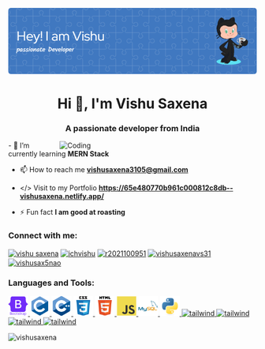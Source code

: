 ![logo](./githubbanner1.png)
<h1 align="center">Hi 👋, I'm Vishu Saxena</h1>
<h3 align="center">A passionate developer from India</h3>
<img align="right" alt="Coding" width="400" src="https://cdn.dribbble.com/users/1162077/screenshots/3848914/programmer.gif">
- 🌱 I’m currently learning <b>MERN Stack</b>

- 📫 How to reach me **vishusaxena3105@gmail.com**
  
- </> Visit to my Portfolio **https://65e480770b961c000812c8db--vishusaxena.netlify.app/**
- ⚡ Fun fact **I am good at roasting**

<h3 align="left">Connect with me:</h3>
<p align="left">
<a href="https://www.linkedin.com/in/vishu-saxena-428998234" target="blank"><img align="center" src="https://raw.githubusercontent.com/rahuldkjain/github-profile-readme-generator/master/src/images/icons/Social/linked-in-alt.svg" alt="vishu saxena" height="30" width="40" /></a>
<a href="https://instagram.com/ich_vishu" target="blank"><img align="center" src="https://raw.githubusercontent.com/rahuldkjain/github-profile-readme-generator/master/src/images/icons/Social/instagram.svg" alt="ichvishu" height="30" width="40" /></a>
<a href="https://www.codechef.com/users/r2021100951" target="blank"><img align="center" src="https://cdn.jsdelivr.net/npm/simple-icons@3.1.0/icons/codechef.svg" alt="r2021100951" height="30" width="40" /></a>
<a href="https://www.leetcode.com/vishusaxenavs31" target="blank"><img align="center" src="https://raw.githubusercontent.com/rahuldkjain/github-profile-readme-generator/master/src/images/icons/Social/leet-code.svg" alt="vishusaxenavs31" height="30" width="40" /></a>
<a href="https://auth.geeksforgeeks.org/user/vishusax5nao" target="blank"><img align="center" src="https://raw.githubusercontent.com/rahuldkjain/github-profile-readme-generator/master/src/images/icons/Social/geeks-for-geeks.svg" alt="vishusax5nao" height="30" width="40" /></a>
</p>

<h3 align="left">Languages and Tools:</h3>
<p align="left"> <a href="https://getbootstrap.com" target="_blank" rel="noreferrer"> <img src="https://raw.githubusercontent.com/devicons/devicon/master/icons/bootstrap/bootstrap-plain-wordmark.svg" alt="bootstrap" width="40" height="40"/> </a> <a href="https://www.cprogramming.com/" target="_blank" rel="noreferrer"> <img src="https://raw.githubusercontent.com/devicons/devicon/master/icons/c/c-original.svg" alt="c" width="40" height="40"/> </a> <a href="https://www.w3schools.com/cpp/" target="_blank" rel="noreferrer"> <img src="https://raw.githubusercontent.com/devicons/devicon/master/icons/cplusplus/cplusplus-original.svg" alt="cplusplus" width="40" height="40"/> </a> <a href="https://www.w3schools.com/css/" target="_blank" rel="noreferrer"> <img src="https://raw.githubusercontent.com/devicons/devicon/master/icons/css3/css3-original-wordmark.svg" alt="css3" width="40" height="40"/> </a> <a href="https://www.w3.org/html/" target="_blank" rel="noreferrer"> <img src="https://raw.githubusercontent.com/devicons/devicon/master/icons/html5/html5-original-wordmark.svg" alt="html5" width="40" height="40"/> </a> <a href="https://developer.mozilla.org/en-US/docs/Web/JavaScript" target="_blank" rel="noreferrer"> <img src="https://raw.githubusercontent.com/devicons/devicon/master/icons/javascript/javascript-original.svg" alt="javascript" width="40" height="40"/> </a> <a href="https://www.mysql.com/" target="_blank" rel="noreferrer"> <img src="https://raw.githubusercontent.com/devicons/devicon/master/icons/mysql/mysql-original-wordmark.svg" alt="mysql" width="40" height="40"/> </a> <a href="https://www.python.org" target="_blank" rel="noreferrer"> <img src="https://raw.githubusercontent.com/devicons/devicon/master/icons/python/python-original.svg" alt="python" width="40" height="40"/> </a> <a href="https://tailwindcss.com/" target="_blank" rel="noreferrer"> <img src="https://www.vectorlogo.zone/logos/tailwindcss/tailwindcss-icon.svg" alt="tailwind" width="40" height="40"/> </a><a href="https://react.dev/" target="_blank" rel="noreferrer"> <img src="https://www.vectorlogo.zone/logos/reactjs/reactjs-icon.svg" alt="tailwind" width="40" height="40"/> </a><a href="https://nodejs.org/en" target="_blank" rel="noreferrer"> <img src="https://www.vectorlogo.zone/logos/nodejs/nodejs-icon.svg" alt="tailwind" width="40" height="40"/> </a><a href="https://react.dev/" target="_blank" rel="noreferrer"> <img src="https://www.vectorlogo.zone/logos/expressjs/expressjs-icon.svg" alt="tailwind" width="40" height="40"/> </a>
</p>
<p><img align="center" src="https://github-readme-stats.vercel.app/api/top-langs?username=vishusaxena&show_icons=true&locale=en&layout=compact" alt="vishusaxena" /></p>


